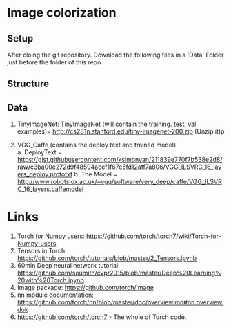 # Image colorization

## Setup
After cloing the git repository. Download the following files in a 'Data' Folder just before the folder of this repo

## Structure
## Data
1. TinyImageNet: TinyImageNet (will contain the training. test, val examples)= http://cs231n.stanford.edu/tiny-imagenet-200.zip (Unzip it)p

2. VGG_Caffe (contains the deploy text and trained model)	
   a. DeployText = https://gist.githubusercontent.com/ksimonyan/211839e770f7b538e2d8/raw/c3ba00e272d9f48594acef1f67e5fd12aff7a806/VGG_ILSVRC_16_layers_deploy.prototxt
   b. The Model  = http://www.robots.ox.ac.uk/~vgg/software/very_deep/caffe/VGG_ILSVRC_16_layers.caffemodel

# Links
1. Torch for Numpy users: https://github.com/torch/torch7/wiki/Torch-for-Numpy-users
2. Tensors in Torch: https://github.com/torch/tutorials/blob/master/2_Tensors.ipynb
3. 60min Deep neural network tutorial: https://github.com/soumith/cvpr2015/blob/master/Deep%20Learning%20with%20Torch.ipynb
4. Image package: https://github.com/torch/image
5. nn module documentation: https://github.com/torch/nn/blob/master/doc/overview.md#nn.overview.dok
6. https://github.com/torch/torch7 - The whole of Torch code.
 
